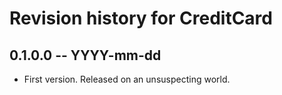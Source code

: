 # Revision history for CreditCard

## 0.1.0.0 -- YYYY-mm-dd

* First version. Released on an unsuspecting world.
